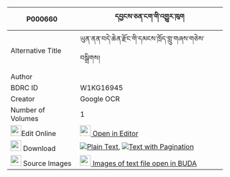|P000660|དབྱངས་ཅན་ངག་གི་འགྱུར་ཁུག 
| --- | --- 
|Alternative Title |ཡུན་ནན་བདེ་ཆེན་རྫོང་གི་དམངས་ཁྲོད་གླུ་གཞས་གཅེས་བསྒྲིགས།
|Author | 
|BDRC ID | W1KG16945
|Creator | Google OCR
|Number of Volumes| 1
|<img width="25" src="https://img.icons8.com/color/25/000000/edit-property.png">Edit Online| [<img width="25" src="https://avatars.githubusercontent.com/u/45091458?s=200&v=4"> Open in Editor](http://editor.openpecha.org/P000660)
|<img width="25" src="https://img.icons8.com/fluent/48/000000/download-2.png"/>  Download | [![](https://img.icons8.com/color/20/000000/txt.png)Plain Text](https://github.com/Openpecha/P000660/releases/download/v2/yangchen_ngak_gi_gyur_khuk_plain_P000660.zip), [![](https://img.icons8.com/color/20/000000/txt.png)Text with Pagination](https://github.com/Openpecha/P000660/releases/download/v2/yangchen_ngak_gi_gyur_khuk_pages_P000660.zip)
|<img width="25" src="https://img.icons8.com/plasticine/100/000000/pictures-folder.png"/>  Source Images | [<img width="25" src="https://library.bdrc.io/icons/BUDA-small.svg"> Images of text file open in BUDA](https://library.bdrc.io/show/bdr:W1KG16945)